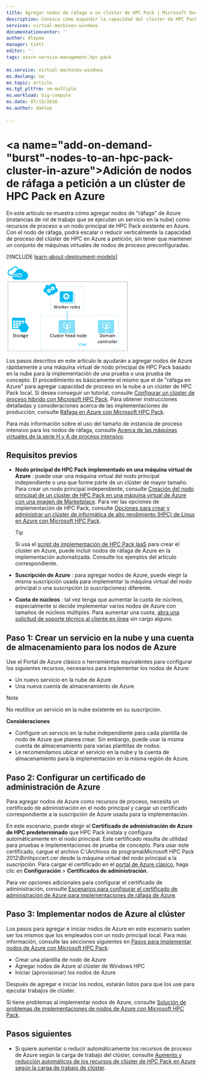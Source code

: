 ```yaml
---
title: Agregar nodos de ráfaga a un clúster de HPC Pack | Microsoft Docs
description: Conozca cómo expandir la capacidad del clúster de HPC Pack bajo demanda agregando instancias de rol de trabajo que se ejecutan en un servicio en la nube
services: virtual-machines-windows
documentationcenter: ''
author: dlepow
manager: timlt
editor: ''
tags: azure-service-management,hpc-pack

ms.service: virtual-machines-windows
ms.devlang: na
ms.topic: article
ms.tgt_pltfrm: vm-multiple
ms.workload: big-compute
ms.date: 07/15/2016
ms.author: danlep

---
```

# <a name="add-on-demand-"burst"-nodes-to-an-hpc-pack-cluster-in-azure"></a>Adición de nodos de ráfaga a petición a un clúster de HPC Pack en Azure
En este artículo se muestra cómo agregar nodos de "ráfaga" de Azure (instancias de rol de trabajo que se ejecutan un servicio en la nube) como recursos de proceso a un nodo principal de HPC Pack existente en Azure. Con el nodo de ráfaga, podrá escalar o reducir verticalmente la capacidad de proceso del clúster de HPC en Azure a petición, sin tener que mantener un conjunto de máquinas virtuales de nodos de proceso preconfiguradas.

[!INCLUDE [learn-about-deployment-models](../../includes/learn-about-deployment-models-classic-include.md)]

![Nodos de ráfaga][burst]

Los pasos descritos en este artículo le ayudarán a agregar nodos de Azure rápidamente a una máquina virtual de nodo principal de HPC Pack basado en la nube para la implementación de una prueba o una prueba de concepto. El procedimiento es básicamente el mismo que el de "ráfaga en Azure" para agregar capacidad de proceso en la nube a un clúster de HPC Pack local. Si desea conseguir un tutorial, consulte [Configurar un clúster de proceso híbrido con Microsoft HPC Pack](../cloud-services/cloud-services-setup-hybrid-hpcpack-cluster.md). Para obtener instrucciones detalladas y consideraciones acerca de las implementaciones de producción, consulte [Ráfaga en Azure con Microsoft HPC Pack](https://technet.microsoft.com/library/gg481749.aspx).

Para más información sobre el uso del tamaño de instancia de proceso intensivo para los nodos de ráfaga, consulte [Acerca de las máquinas virtuales de la serie H y A de proceso intensivo](virtual-machines-windows-a8-a9-a10-a11-specs.md).

## <a name="prerequisites"></a>Requisitos previos
* **Nodo principal de HPC Pack implementado en una máquina virtual de Azure** : puede usar una máquina virtual del nodo principal independiente o una que forme parte de un clúster de mayor tamaño. Para crear un nodo principal independiente, consulte [Creación del nodo principal de un clúster de HPC Pack en una máquina virtual de Azure con una imagen de Marketplace](virtual-machines-windows-hpcpack-cluster-headnode.md). Para ver las opciones de implementación de HPC Pack, consulte [Opciones para crear y administrar un clúster de informática de alto rendimiento (HPC) de Linux en Azure con Microsoft HPC Pack](virtual-machines-windows-hpcpack-cluster-options.md).
  
  > [!TIP]
  > Si usa el [script de implementación de HPC Pack IaaS](virtual-machines-windows-classic-hpcpack-cluster-powershell-script.md) para crear el clúster en Azure, puede incluir nodos de ráfaga de Azure en la implementación automatizada. Consulte los ejemplos del artículo correspondiente.
  > 
  > 
* **Suscripción de Azure** : para agregar nodos de Azure, puede elegir la misma suscripción usada para implementar la máquina virtual del nodo principal o una suscripción (o suscripciones) diferente.
* **Cuota de núcleos** : tal vez tenga que aumentar la cuota de núcleos, especialmente si decide implementar varios nodos de Azure con tamaños de núcleos múltiples. Para aumentar una cuota, [abra una solicitud de soporte técnico al cliente en línea](https://azure.microsoft.com/blog/2014/06/04/azure-limits-quotas-increase-requests/) sin cargo alguno.

## <a name="step-1:-create-a-cloud-service-and-a-storage-account-for-the-azure-nodes"></a>Paso 1: Crear un servicio en la nube y una cuenta de almacenamiento para los nodos de Azure
Use el Portal de Azure clásico o herramientas equivalentes para configurar los siguientes recursos, necesarios para implementar los nodos de Azure:

* Un nuevo servicio en la nube de Azure
* Una nueva cuenta de almacenamiento de Azure

> [!NOTE]
> No reutilice un servicio en la nube existente en su suscripción. 
> 
> 

**Consideraciones**

* Configure un servicio en la nube independiente para cada plantilla de nodo de Azure que planea crear. Sin embargo, puede usar la misma cuenta de almacenamiento para varias plantillas de nodos.
* Le recomendamos ubicar el servicio en la nube y la cuenta de almacenamiento para la implementación en la misma región de Azure.

## <a name="step-2:-configure-an-azure-management-certificate"></a>Paso 2: Configurar un certificado de administración de Azure
Para agregar nodos de Azure como recursos de proceso, necesita un certificado de administración en el nodo principal y cargar un certificado correspondiente a la suscripción de Azure usada para la implementación.

En este escenario, puede elegir el **Certificado de administración de Azure de HPC predeterminado** que HPC Pack instala y configura automáticamente en el nodo principal. Este certificado resulta de utilidad para pruebas e implementaciones de prueba de concepto. Para usar este certificado, cargue el archivo C:\Archivos de programa\Microsoft HPC Pack 2012\Bin\hpccert.cer desde la máquina virtual del nodo principal a la suscripción. Para cargar el certificado en el [portal de Azure clásico](https://manage.windowsazure.com), haga clic en **Configuración** > **Certificados de administración**.

Para ver opciones adicionales para configurar el certificado de administración, consulte [Escenarios para configurar el certificado de administración de Azure para implementaciones de ráfaga de Azure](http://technet.microsoft.com/library/gg481759.aspx).

## <a name="step-3:-deploy-azure-nodes-to-the-cluster"></a>Paso 3: Implementar nodos de Azure al clúster
Los pasos para agregar e iniciar nodos de Azure en este escenario suelen ser los mismos que los empleados con un nodo principal local. Para más información, consulte las secciones siguientes en [Pasos para implementar nodos de Azure con Microsoft HPC Pack](https://technet.microsoft.com/library/gg481758.aspx):

* Crear una plantilla de nodo de Azure
* Agregar nodos de Azure al clúster de Windows HPC
* Iniciar (aprovisionar) los nodos de Azure

Después de agregar e iniciar los nodos, estarán listos para que los use para ejecutar trabajos de clúster.

Si tiene problemas al implementar nodos de Azure, consulte [Solución de problemas de implementaciones de nodos de Azure con Microsoft HPC Pack](http://technet.microsoft.com/library/jj159097.aspx).

## <a name="next-steps"></a>Pasos siguientes
* Si quiere aumentar o reducir automáticamente los recursos de proceso de Azure según la carga de trabajo del clúster, consulte [Aumento y reducción automáticos de los recursos de clúster de HPC Pack en Azure según la carga de trabajo de clúster](virtual-machines-windows-classic-hpcpack-cluster-node-autogrowshrink.md).

<!--Image references-->
[burst]: ./media/virtual-machines-windows-classic-hpcpack-cluster-node-burst/burst.png



<!--HONumber=Oct16_HO2-->


